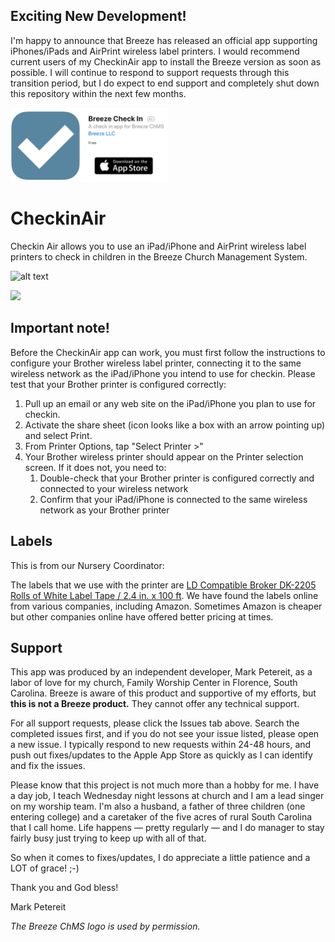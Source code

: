 ## Exciting New Development!
I'm happy to announce that Breeze has released an official app supporting iPhones/iPads and AirPrint wireless label printers. I would recommend current users of my CheckinAir app to install the Breeze version as soon as possible. I will continue to respond to support requests through this transition period, but I do expect to end support and completely shut down this repository within the next few months.

[<img src="https://raw.githubusercontent.com/petereit/CheckinAir/master/BreezeCheckIn.png" width=50%>](https://itunes.apple.com/us/app/breeze-check-in/id1451544075?ls=1&mt=8)

# CheckinAir
Checkin Air allows you to use an iPad/iPhone and AirPrint wireless label printers to check in children in the Breeze Church Management System.

![alt text](https://is3-ssl.mzstatic.com/image/thumb/Purple127/v4/90/be/f6/90bef6db-da99-467f-9668-b33fbf7e88e9/mzl.naooxlyk.png/230x0w.jpg "Checkin Air Logo")

[<img src="https://linkmaker.itunes.apple.com/assets/shared/badges/en-us/appstore-lrg-25178aeef6eb6b83b96f5f2d004eda3bffbb37122de64afbaef7107b384a4132.svg">](https://itunes.apple.com/us/app/checkin-air/id1088690601?mt=8)

## Important note!
Before the CheckinAir app can work, you must first follow the instructions to configure your Brother wireless label printer, connecting it to the same wireless network as the iPad/iPhone you intend to use for checkin. Please test that your Brother printer is configured correctly:

1. Pull up an email or any web site on the iPad/iPhone you plan to use for checkin.
2. Activate the share sheet (icon looks like a box with an arrow pointing up) and select Print.
3. From Printer Options, tap "Select Printer >"
4. Your Brother wireless printer should appear on the Printer selection screen. If it does not, you need to:
   1. Double-check that your Brother printer is configured correctly and connected to your wireless network 
   2. Confirm that your iPad/iPhone is connected to the same wireless network as your Brother printer

## Labels
This is from our Nursery Coordinator:

The labels that we use with the printer are [LD Compatible Broker DK-2205 Rolls of White Label Tape / 2.4 in. x 100 ft](https://www.amazon.com/LD-Compatible-Brother-DK-2205-Rolls/dp/B01B5CHXL0). We have found the labels online from various companies, including Amazon.  Sometimes Amazon is cheaper but other companies online have offered better pricing at times.

## Support
This app was produced by an independent developer, Mark Petereit, as a labor of love for my church, Family Worship Center in Florence, South Carolina. Breeze is aware of this product and supportive of my efforts, but **this is not a Breeze product.** They cannot offer any technical support.

For all support requests, please click the Issues tab above. Search the completed issues first, and if you do not see your issue listed, please open a new issue. I typically respond to new requests within 24-48 hours, and push out fixes/updates to the Apple App Store as quickly as I can identify and fix the issues.

Please know that this project is not much more than a hobby for me. I have a day job, I teach Wednesday night lessons at church and I am a lead singer on my worship team. I'm also a husband, a father of three children (one entering college) and a caretaker of the five acres of rural South Carolina that I call home. Life happens &mdash; pretty regularly &mdash; and I do manager to stay fairly busy just trying to keep up with all of that.

So when it comes to fixes/updates, I do appreciate a little patience and a LOT of grace! ;-) 

Thank you and God bless!

Mark Petereit

*The Breeze ChMS logo is used by permission.*
